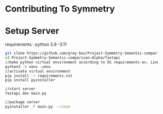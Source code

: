 # Contributing To Symmetry

# Setup Server

requirements : python 3.9 -3.11

```bash
git clone https://github.com/grey-box/Project-Symmetry-Semantic-comparison-Alpha.git
cd Project-Symmetry-Semantic-comparison-Alpha/fastapi
//make python virtual environment according to OS requirements ex. Linux
python3 -m venv .venv
//activate virtual environment
pip install -r requirements.txt
pip install pyinstaller

//start server
fastapi dev main.py

//package server
pyinstaller -F main.py --clean
```
